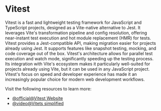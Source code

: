 # Vitest

Vitest is a fast and lightweight testing framework for JavaScript and TypeScript projects, designed as a Vite-native alternative to Jest. It leverages Vite's transformation pipeline and config resolution, offering near-instant test execution and hot module replacement (HMR) for tests. Vitest provides a Jest-compatible API, making migration easier for projects already using Jest. It supports features like snapshot testing, mocking, and code coverage out of the box. Vitest's architecture allows for parallel test execution and watch mode, significantly speeding up the testing process. Its integration with Vite's ecosystem makes it particularly well-suited for projects already using Vite, but it can be used in any JavaScript project. Vitest's focus on speed and developer experience has made it an increasingly popular choice for modern web development workflows.

Visit the following resources to learn more:

- [@official@Vitest Website](https://vitest.dev/)
- [@video@Vitets simplified](https://www.youtube.com/watch?v=snCLQmINqCU)
